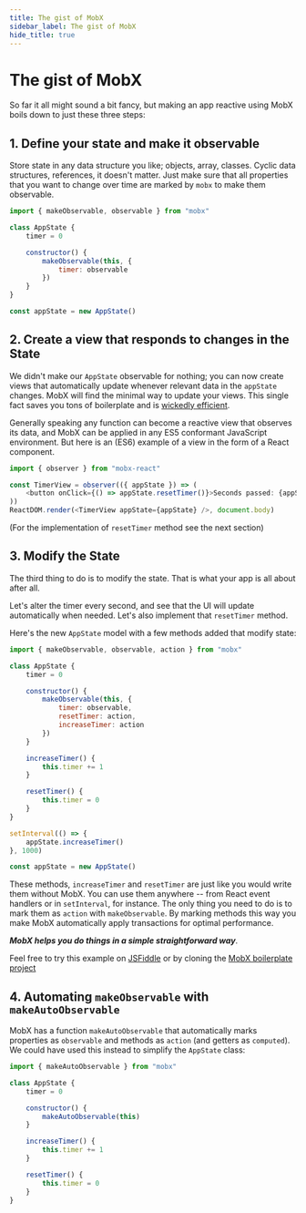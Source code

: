 ```yaml
---
title: The gist of MobX
sidebar_label: The gist of MobX
hide_title: true
---
```


# The gist of MobX

So far it all might sound a bit fancy, but making an app reactive using MobX boils down to just these three steps:

## 1. Define your state and make it observable

Store state in any data structure you like; objects, array, classes.
Cyclic data structures, references, it doesn't matter.
Just make sure that all properties that you want to change over time are marked by `mobx` to make them observable.

```javascript
import { makeObservable, observable } from "mobx"

class AppState {
    timer = 0

    constructor() {
        makeObservable(this, {
            timer: observable
        })
    }
}

const appState = new AppState()
```

## 2. Create a view that responds to changes in the State

We didn't make our `AppState` observable for nothing;
you can now create views that automatically update whenever relevant data in the `appState` changes.
MobX will find the minimal way to update your views.
This single fact saves you tons of boilerplate and is [wickedly efficient](https://mendix.com/tech-blog/making-react-reactive-pursuit-high-performing-easily-maintainable-react-apps/).

Generally speaking any function can become a reactive view that observes its data, and MobX can be applied in any ES5 conformant JavaScript environment.
But here is an (ES6) example of a view in the form of a React component.

```javascript
import { observer } from "mobx-react"

const TimerView = observer(({ appState }) => (
    <button onClick={() => appState.resetTimer()}>Seconds passed: {appState.timer}</button>
))
ReactDOM.render(<TimerView appState={appState} />, document.body)
```

(For the implementation of `resetTimer` method see the next section)

## 3. Modify the State

The third thing to do is to modify the state.
That is what your app is all about after all.

Let's alter the timer every second, and see that the UI will update automatically when needed. Let's also implement that `resetTimer` method.

Here's the new `AppState` model with a few methods added that modify state:

```javascript
import { makeObservable, observable, action } from "mobx"

class AppState {
    timer = 0

    constructor() {
        makeObservable(this, {
            timer: observable,
            resetTimer: action,
            increaseTimer: action
        })
    }

    increaseTimer() {
        this.timer += 1
    }

    resetTimer() {
        this.timer = 0
    }
}

setInterval(() => {
    appState.increaseTimer()
}, 1000)

const appState = new AppState()
```

These methods, `increaseTimer` and `resetTimer` are just like you would write them without MobX. You can use them anywhere -- from React event handlers or in `setInterval`, for instance. The only thing you need to do is to mark them as `action` with `makeObservable`. By marking methods this way you make MobX automatically
apply transactions for optimal performance.

**_MobX helps you do things in a simple straightforward way_**.

Feel free to try this example on [JSFiddle](http://jsfiddle.net/mweststrate/wgbe4guu/) or by cloning the [MobX boilerplate project](https://github.com/mobxjs/mobx-react-boilerplate)

## 4. Automating `makeObservable` with `makeAutoObservable`

MobX has a function `makeAutoObservable` that automatically marks properties
as `observable` and methods as `action` (and getters as `computed`). We
could have used this instead to simplify the `AppState` class:

```javascript
import { makeAutoObservable } from "mobx"

class AppState {
    timer = 0

    constructor() {
        makeAutoObservable(this)
    }

    increaseTimer() {
        this.timer += 1
    }

    resetTimer() {
        this.timer = 0
    }
}
```
